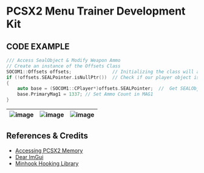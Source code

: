 # PCSX2 Menu Trainer Development Kit  
## CODE EXAMPLE
```cpp
/// Access SealObject & Modify Weapon Ammo
// Create an instance of the Offsets Class
SOCOM1::Offsets offsets;               // Initializing the class will auto resolve any of our offsets placed in the header
if (!offsets.SEALPointer.isNullPtr())  // Check if our player object is valid, generally the value will be NULL if not in a game
{
    auto base = (SOCOM1::CPlayer*)offsets.SEALPointer;  //  Get SEALObject Class
    base.PrimaryMag1 = 1337; // Set Ammo Count in MAG1
}
```
| ![image](https://user-images.githubusercontent.com/80198020/200977503-e4737e4e-9d2d-4b2e-9554-3b8484872e38.png) | ![image](https://user-images.githubusercontent.com/80198020/201475737-21591eb0-8858-4575-8ee9-5d9d2e07d1dc.png) | ![image](https://user-images.githubusercontent.com/80198020/200977619-e22fe7a5-b914-4906-9e3c-50f929ea3ebf.png) |  
| :---: | :---: |  :---: |

## References & Credits
- [Accessing PCSX2 Memory](https://nightfyre.github.io/PCSX2_Trainer/)
- [Dear ImGui](https://github.com/ocornut/imgui)
- [Minhook Hooking Library](https://github.com/TsudaKageyu/minhook)

